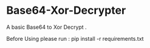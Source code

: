 # Base64-Xor-Decrypter
 A basic Base64 to Xor Decrypt . 


Before Using please run :
pip install -r requirements.txt

